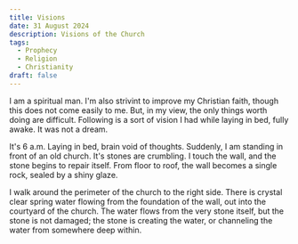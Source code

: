 ```yaml
---
title: Visions
date: 31 August 2024
description: Visions of the Church
tags:
  - Prophecy
  - Religion
  - Christianity
draft: false
---
```


I am a spiritual man. I'm also strivint to improve my Christian faith, though this does not come easily to me. But, in my view, the only things worth doing are difficult. Following is a sort of vision I had while laying in bed, fully awake. It was not a dream.

It's 6 a.m. Laying in bed, brain void of thoughts. Suddenly, I am standing in front of an old church. It's stones are crumbling. I touch the wall, and the stone begins to repair itself. From floor to roof, the wall becomes a single rock, sealed by a shiny glaze.

I walk around the perimeter of the church to the right side. There is crystal clear spring water flowing from the foundation of the wall, out into the courtyard of the church. The water flows from the very stone itself, but the stone is not damaged; the stone is creating the water, or channeling the water from somewhere deep within.